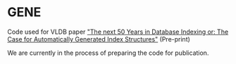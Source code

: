 # GENE
Code used for VLDB paper ["The next 50 Years in Database Indexing or: The Case for Automatically Generated Index Structures"](https://arxiv.org/abs/2009.10669) (Pre-print)

We are currently in the process of preparing the code for publication.
